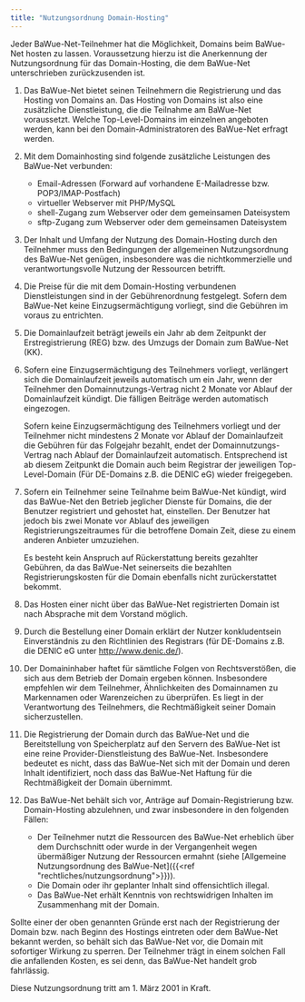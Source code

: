 ```yaml
---
title: "Nutzungsordnung Domain-Hosting"
---
```

Jeder BaWue-Net-Teilnehmer hat die Möglichkeit, Domains beim BaWue-Net hosten zu lassen. Voraussetzung hierzu ist die Anerkennung der Nutzungsordnung für das Domain-Hosting, die dem BaWue-Net 
unterschrieben zurückzusenden ist.

1. Das BaWue-Net bietet seinen Teilnehmern die Registrierung und das Hosting von Domains an. Das Hosting von Domains ist also eine zusätzliche Dienstleistung, die die Teilnahme am BaWue-Net 
voraussetzt. Welche Top-Level-Domains im einzelnen angeboten werden, kann bei den Domain-Administratoren des BaWue-Net erfragt werden.
 
2. Mit dem Domainhosting sind folgende zusätzliche Leistungen des BaWue-Net verbunden:
    * Email-Adressen (Forward auf vorhandene E-Mailadresse bzw. POP3/IMAP-Postfach)
    * virtueller Webserver mit PHP/MySQL 
    * shell-Zugang zum Webserver oder dem gemeinsamen Dateisystem
    * sftp-Zugang zum Webserver oder dem gemeinsamen Dateisystem
 
3. Der Inhalt und Umfang der Nutzung des Domain-Hosting durch den Teilnehmer muss den Bedingungen der allgemeinen Nutzungsordnung des BaWue-Net genügen, insbesondere was die nichtkommerzielle und 
verantwortungsvolle Nutzung der Ressourcen betrifft.
 
4. Die Preise für die mit dem Domain-Hosting verbundenen Dienstleistungen sind in der Gebührenordnung festgelegt. Sofern dem BaWue-Net keine Einzugsermächtigung vorliegt, sind die Gebühren im voraus 
zu entrichten.
 
5. Die Domainlaufzeit beträgt jeweils ein Jahr ab dem Zeitpunkt der Erstregistrierung (REG) bzw. des Umzugs der Domain zum BaWue-Net (KK).
 
6. Sofern eine Einzugsermächtigung des Teilnehmers vorliegt, verlängert sich die Domainlaufzeit jeweils automatisch um ein Jahr, wenn der Teilnehmer den Domainnutzungs-Vertrag nicht 2 Monate vor 
Ablauf der Domainlaufzeit kündigt. Die fälligen Beiträge werden automatisch eingezogen.

    Sofern keine Einzugsermächtigung des Teilnehmers vorliegt und der Teilnehmer nicht mindestens 2 Monate vor Ablauf der Domainlaufzeit die Gebühren für das Folgejahr bezahlt, endet der 
Domainnutzungs-Vertrag nach Ablauf der Domainlaufzeit automatisch. Entsprechend ist ab diesem Zeitpunkt die Domain auch beim Registrar der jeweiligen Top-Level-Domain (Für DE-Domains z.B. die 
DENIC eG) wieder freigegeben.
 
7. Sofern ein Teilnehmer seine Teilnahme beim BaWue-Net kündigt, wird das BaWue-Net den Betrieb jeglicher Dienste für Domains, die der Benutzer registriert und gehostet hat, einstellen. Der Benutzer 
hat jedoch bis zwei Monate vor Ablauf des jeweiligen Registrierungszeitraumes für die betroffene Domain Zeit, diese zu einem anderen Anbieter umzuziehen.

    Es besteht kein Anspruch auf Rückerstattung bereits gezahlter Gebühren, da das BaWue-Net seinerseits die bezahlten Registrierungskosten für die Domain ebenfalls nicht zurückerstattet bekommt.
 
8. Das Hosten einer nicht über das BaWue-Net registrierten Domain ist nach Absprache mit dem Vorstand möglich.
 
9. Durch die Bestellung einer Domain erklärt der Nutzer konkludentsein Einverständnis zu den Richtlinien des Registrars (für DE-Domains z.B. die DENIC eG unter http://www.denic.de/).
 
10. Der Domaininhaber haftet für sämtliche Folgen von Rechtsverstößen, die sich aus dem Betrieb der Domain ergeben können. Insbesondere empfehlen wir dem Teilnehmer, Ähnlichkeiten des Domainnamen zu 
Markennamen oder Warenzeichen zu überprüfen. Es liegt in der Verantwortung des Teilnehmers, die Rechtmäßigkeit seiner Domain sicherzustellen.

11. Die Registrierung der Domain durch das BaWue-Net und die Bereitstellung von Speicherplatz auf den Servern des BaWue-Net ist eine reine Provider-Dienstleistung des BaWue-Net. Insbesondere bedeutet 
es nicht, dass das BaWue-Net sich mit der Domain und deren Inhalt identifiziert, noch dass das BaWue-Net Haftung für die Rechtmäßigkeit der Domain übernimmt.
 
12. Das BaWue-Net behält sich vor, Anträge auf Domain-Registrierung bzw. Domain-Hosting abzulehnen, und zwar insbesondere in den folgenden Fällen:

    - Der Teilnehmer nutzt die Ressourcen des BaWue-Net erheblich über dem Durchschnitt oder wurde in der Vergangenheit wegen übermäßiger Nutzung der Ressourcen ermahnt (siehe [Allgemeine 
    Nutzungsordnung des BaWue-Net]({{<ref "rechtliches/nutzungsordnung">}})).
    - Die Domain oder ihr geplanter Inhalt sind offensichtlich illegal.
    - Das BaWue-Net erhält Kenntnis von rechtswidrigen Inhalten im Zusammenhang mit der Domain.
 

Sollte einer der oben genannten Gründe erst nach der Registrierung der Domain bzw. nach Beginn des Hostings eintreten oder dem BaWue-Net bekannt werden, so behält sich das BaWue-Net vor, die 
Domain mit sofortiger Wirkung zu sperren. Der Teilnehmer trägt in einem solchen Fall die anfallenden Kosten, es sei denn, das BaWue-Net handelt grob fahrlässig.

Diese Nutzungsordnung tritt am 1. März 2001 in Kraft.
